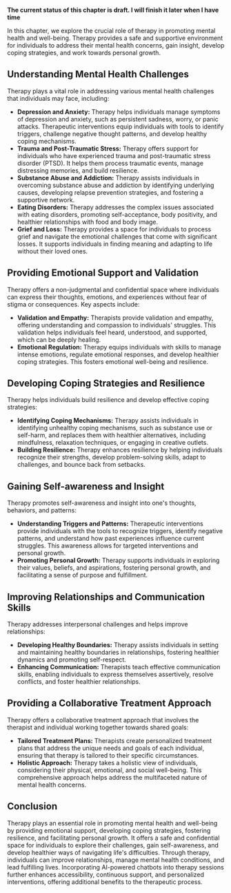 **The current status of this chapter is draft. I will finish it later when I have time**

In this chapter, we explore the crucial role of therapy in promoting mental health and well-being. Therapy provides a safe and supportive environment for individuals to address their mental health concerns, gain insight, develop coping strategies, and work towards personal growth.

Understanding Mental Health Challenges
--------------------------------------

Therapy plays a vital role in addressing various mental health challenges that individuals may face, including:

* **Depression and Anxiety:** Therapy helps individuals manage symptoms of depression and anxiety, such as persistent sadness, worry, or panic attacks. Therapeutic interventions equip individuals with tools to identify triggers, challenge negative thought patterns, and develop healthy coping mechanisms.
* **Trauma and Post-Traumatic Stress:** Therapy offers support for individuals who have experienced trauma and post-traumatic stress disorder (PTSD). It helps them process traumatic events, manage distressing memories, and build resilience.
* **Substance Abuse and Addiction:** Therapy assists individuals in overcoming substance abuse and addiction by identifying underlying causes, developing relapse prevention strategies, and fostering a supportive network.
* **Eating Disorders:** Therapy addresses the complex issues associated with eating disorders, promoting self-acceptance, body positivity, and healthier relationships with food and body image.
* **Grief and Loss:** Therapy provides a space for individuals to process grief and navigate the emotional challenges that come with significant losses. It supports individuals in finding meaning and adapting to life without their loved ones.

Providing Emotional Support and Validation
------------------------------------------

Therapy offers a non-judgmental and confidential space where individuals can express their thoughts, emotions, and experiences without fear of stigma or consequences. Key aspects include:

* **Validation and Empathy:** Therapists provide validation and empathy, offering understanding and compassion to individuals' struggles. This validation helps individuals feel heard, understood, and supported, which can be deeply healing.
* **Emotional Regulation:** Therapy equips individuals with skills to manage intense emotions, regulate emotional responses, and develop healthier coping strategies. This fosters emotional well-being and resilience.

Developing Coping Strategies and Resilience
-------------------------------------------

Therapy helps individuals build resilience and develop effective coping strategies:

* **Identifying Coping Mechanisms:** Therapy assists individuals in identifying unhealthy coping mechanisms, such as substance use or self-harm, and replaces them with healthier alternatives, including mindfulness, relaxation techniques, or engaging in creative outlets.
* **Building Resilience:** Therapy enhances resilience by helping individuals recognize their strengths, develop problem-solving skills, adapt to challenges, and bounce back from setbacks.

Gaining Self-awareness and Insight
----------------------------------

Therapy promotes self-awareness and insight into one's thoughts, behaviors, and patterns:

* **Understanding Triggers and Patterns:** Therapeutic interventions provide individuals with the tools to recognize triggers, identify negative patterns, and understand how past experiences influence current struggles. This awareness allows for targeted interventions and personal growth.
* **Promoting Personal Growth:** Therapy supports individuals in exploring their values, beliefs, and aspirations, fostering personal growth, and facilitating a sense of purpose and fulfillment.

Improving Relationships and Communication Skills
------------------------------------------------

Therapy addresses interpersonal challenges and helps improve relationships:

* **Developing Healthy Boundaries:** Therapy assists individuals in setting and maintaining healthy boundaries in relationships, fostering healthier dynamics and promoting self-respect.
* **Enhancing Communication:** Therapists teach effective communication skills, enabling individuals to express themselves assertively, resolve conflicts, and foster healthier relationships.

Providing a Collaborative Treatment Approach
--------------------------------------------

Therapy offers a collaborative treatment approach that involves the therapist and individual working together towards shared goals:

* **Tailored Treatment Plans:** Therapists create personalized treatment plans that address the unique needs and goals of each individual, ensuring that therapy is tailored to their specific circumstances.
* **Holistic Approach:** Therapy takes a holistic view of individuals, considering their physical, emotional, and social well-being. This comprehensive approach helps address the multifaceted nature of mental health concerns.

Conclusion
----------

Therapy plays an essential role in promoting mental health and well-being by providing emotional support, developing coping strategies, fostering resilience, and facilitating personal growth. It offers a safe and confidential space for individuals to explore their challenges, gain self-awareness, and develop healthier ways of navigating life's difficulties. Through therapy, individuals can improve relationships, manage mental health conditions, and lead fulfilling lives. Incorporating AI-powered chatbots into therapy sessions further enhances accessibility, continuous support, and personalized interventions, offering additional benefits to the therapeutic process.
